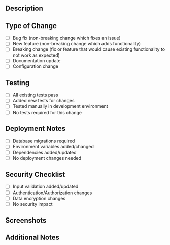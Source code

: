 ## Description
<!-- Describe your changes in detail -->

## Type of Change
<!-- Put an `x` in all the boxes that apply -->
- [ ] Bug fix (non-breaking change which fixes an issue)
- [ ] New feature (non-breaking change which adds functionality)
- [ ] Breaking change (fix or feature that would cause existing functionality to not work as expected)
- [ ] Documentation update
- [ ] Configuration change

## Testing
<!-- Describe the tests you ran and/or created -->
- [ ] All existing tests pass
- [ ] Added new tests for changes
- [ ] Tested manually in development environment
- [ ] No tests required for this change

## Deployment Notes
<!-- List any deployment steps, environment variables, or dependencies -->
- [ ] Database migrations required
- [ ] Environment variables added/changed
- [ ] Dependencies added/updated
- [ ] No deployment changes needed

## Security Checklist
<!-- Put an `x` in all the boxes that apply -->
- [ ] Input validation added/updated
- [ ] Authentication/Authorization changes
- [ ] Data encryption changes
- [ ] No security impact

## Screenshots
<!-- If applicable, add screenshots to help explain your changes -->

## Additional Notes
<!-- Add any additional notes for reviewers -->

